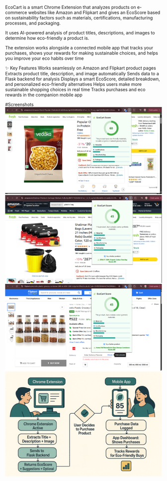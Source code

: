 EcoCart is a smart Chrome Extension that analyzes products on e-commerce websites like Amazon and Flipkart and gives an EcoScore based on sustainability factors such as materials, certifications, manufacturing processes, and packaging.

It uses AI-powered analysis of product titles, descriptions, and images to determine how eco-friendly a product is.

The extension works alongside a connected mobile app that tracks your purchases, shows your rewards for making sustainable choices, and helps you improve your eco habits over time

✨ Key Features
Works seamlessly on Amazon and Flipkart product pages
Extracts product title, description, and image automatically
Sends data to a Flask backend for analysis
Displays a smart EcoScore, detailed breakdown, and personalized eco-friendly alternatives
Helps users make more sustainable shopping choices in real time
Tracks purchases and eco rewards in the companion mobile app

#Screenshots
![Amazon Page](https://github.com/LavanyaKathuria/EcoCart/blob/main/assets/Screenshot%202025-07-06%20204123.png)
![Amazon Page](https://github.com/LavanyaKathuria/EcoCart/blob/main/assets/Screenshot%202025-07-06%20204408.png)
![Flipkart Page](https://github.com/LavanyaKathuria/EcoCart/blob/main/assets/Screenshot%202025-07-06%20210204.png)
![Flowchart](https://github.com/LavanyaKathuria/EcoCart/blob/main/assets/WhatsApp%20Image%202025-07-06%20at%2019.03.25_41352628.jpg)
